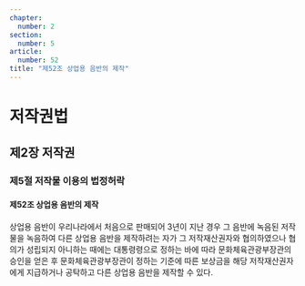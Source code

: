 ```yaml
---
chapter:
  number: 2
section:
  number: 5
article:
  number: 52
title: "제52조 상업용 음반의 제작"
---
```

# 저작권법

## 제2장 저작권

### 제5절 저작물 이용의 법정허락

#### 제52조 상업용 음반의 제작

상업용 음반이 우리나라에서 처음으로 판매되어 3년이 지난 경우 그 음반에 녹음된 저작물을 녹음하여 다른 상업용 음반을 제작하려는 자가 그 저작재산권자와 협의하였으나 협의가 성립되지 아니하는 때에는 대통령령으로 정하는 바에 따라 문화체육관광부장관의 승인을 얻은 후 문화체육관광부장관이 정하는 기준에 따른 보상금을 해당 저작재산권자에게 지급하거나 공탁하고 다른 상업용 음반을 제작할 수 있다.
